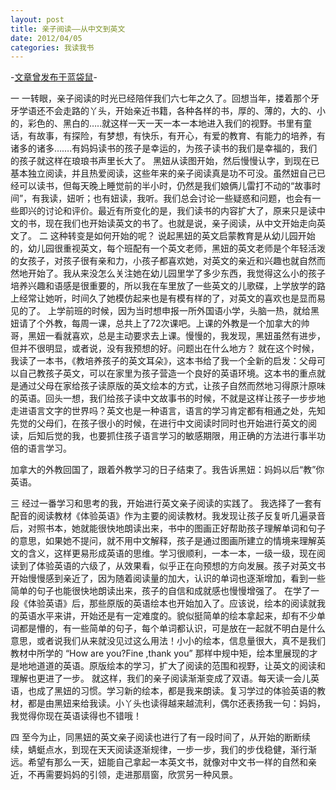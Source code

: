```yaml
---
layout: post
title: 亲子阅读——从中文到英文
date: 2012/04/05
categories: 我读我书
---
```


-[文章曾发布于蓝袋鼠](http://landaishu.hi2net.com/home/blog_read.asp?id=4175&blogid=103663)-




一
 一转眼，亲子阅读的时光已经陪伴我们六七年之久了。回想当年，搂着那个牙牙学语还不会走路的丫头，开始亲近书籍，各种各样的书，厚的、薄的，大的、小的，彩色的、黑白的…..就这样一天一天一本一本地进入我们的视野。书里有童话，有故事，有探险，有梦想，有快乐，有开心，有爱的教育、有能力的培养，有诸多的诸多…….有妈妈读书的孩子是幸运的，为孩子读书的我们是幸福的，我们的孩子就这样在琅琅书声里长大了。
 黑妞从读图开始，然后慢慢认字，到现在已基本独立阅读，并且热爱阅读，这些年来的亲子阅读真是功不可没。虽然妞自己已经可以读书，但每天晚上睡觉前的半小时，仍然是我们娘俩儿雷打不动的“故事时间”，有我读，妞听；也有妞读，我听。我们总会讨论一些疑惑和问题，也会有一些即兴的讨论和评价。最近有所变化的是，我们读书的内容扩大了，原来只是读中文的书，现在我们也开始读英文的书了。也就是说，亲子阅读，从中文开始走向英文了。
二
 这种转变是如何开始的呢？
 说起黑妞的英文启蒙教育是从幼儿园开始的，幼儿园很重视英文，每个班配有一个英文老师，黑妞的英文老师是个年轻活泼的女孩子，对孩子很有亲和力，小孩子都喜欢她，对英文的亲近和兴趣也就自然而然地开始了。我从来没怎么关注她在幼儿园里学了多少东西，我觉得这么小的孩子培养兴趣和语感是很重要的，所以我在车里放了一些英文的儿歌碟，上学放学的路上经常让她听，时间久了她模仿起来也是有模有样的了，对英文的喜欢也是显而易见的了。
 上学前班的时候，因为当时想申报一所外国语小学，头脑一热，就给黑妞请了个外教，每周一课，总共上了72次课吧。上课的外教是一个加拿大的帅哥，黑妞一看就喜欢，总是主动要求去上课。慢慢的，我发现，黑妞虽然有进步，但并不很明显，或者说，没有我预想的好。问题出在什么地方？
 就在这个时候，我读了一本书，《教培养孩子的英文耳朵》，这本书给了我一个全新的启发：父母可以自己教孩子英文，可以在家里为孩子营造一个良好的英语环境。这本书的重点就是通过父母在家给孩子读原版的英文绘本的方式，让孩子自然而然地习得原汁原味的英语。回头一想，我们给孩子读中文故事书的时候，不就是这样让孩子一步步地走进语言文字的世界吗？英文也是一种语言，语言的学习肯定都有相通之处，先知先觉的父母们，在孩子很小的时候，在进行中文阅读时同时也开始进行英文的阅读，后知后觉的我，也要抓住孩子语言学习的敏感期限，用正确的方法进行事半功倍的语言学习。

 加拿大的外教回国了，跟着外教学习的日子结束了。我告诉黑妞：妈妈以后“教”你英语。

三 
 经过一番学习和思考的我，开始进行英文亲子阅读的实践了。
 我选择了一套有配音的阅读教材《体验英语》作为主要的阅读教材。我发现让孩子反复听几遍录音后，对照书本，她就能很快地朗读出来，书中的图画正好帮助孩子理解单词和句子的意思，如果她不提问，就不用中文解释，孩子是通过图画所建立的情境来理解英文的含义，这样更易形成英语的思维。学习很顺利，一本一本，一级一级，现在阅读到了体验英语的六级了，从效果看，似乎正在向预想的方向发展。孩子对英文书开始慢慢感到亲近了，因为随着阅读量的加大，认识的单词也逐渐增加，看到一些简单的句子也能很快地朗读出来，孩子的自信和成就感也慢慢增强了。
 在学了一段《体验英语》后，那些原版的英语绘本也开始加入了。应该说，绘本的阅读就我的英语水平来讲，开始还是有一定难度的。貌似挺简单的绘本拿起来，却有不少单词都是懵的，有一些简单的句子，每个单词都认识，可是放在一起就不明白是什么意思，或者说我们从来就没见过这么用法！小小的绘本，信息量很大，真不是我们教材中所学的 “How are you?Fine ,thank you” 那样中规中矩，绘本里展现的才是地地道道的英语。原版绘本的学习，扩大了阅读的范围和视野，让英文的阅读和理解也更进了一步。
 就这样，我们的亲子阅读渐渐变成了双语。每天读一会儿英语，也成了黑妞的习惯。学习新的绘本，都是我来朗读。复习学过的体验英语的教材，都是由黑妞来给我读。小丫头也读得越来越流利，偶尔还表扬我一句：妈妈，我觉得你现在英语读得也不错哦！

四
至今为止，同黑妞的英文亲子阅读也进行了有一段时间了，从开始的断断续续，蜻蜓点水，到现在天天阅读逐渐规律，一步一步，我们的步伐稳健，渐行渐远。希望有那么一天，妞能自己拿起一本英文书，就像对中文书一样的自然和亲近，不再需要妈妈的引领，走进那扇窗，欣赏另一种风景。